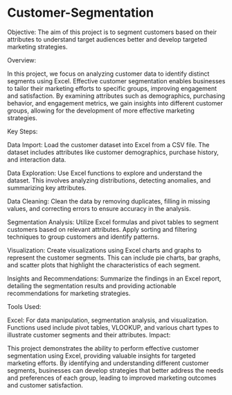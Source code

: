 # Customer-Segmentation

Objective: The aim of this project is to segment customers based on their attributes to understand target audiences better and develop targeted marketing strategies.

Overview:

In this project, we focus on analyzing customer data to identify distinct segments using Excel. Effective customer segmentation enables businesses to tailor their marketing efforts to specific groups, improving engagement and satisfaction. By examining attributes such as demographics, purchasing behavior, and engagement metrics, we gain insights into different customer groups, allowing for the development of more effective marketing strategies.

Key Steps:

Data Import: Load the customer dataset into Excel from a CSV file. The dataset includes attributes like customer demographics, purchase history, and interaction data.

Data Exploration: Use Excel functions to explore and understand the dataset. This involves analyzing distributions, detecting anomalies, and summarizing key attributes.

Data Cleaning: Clean the data by removing duplicates, filling in missing values, and correcting errors to ensure accuracy in the analysis.

Segmentation Analysis: Utilize Excel formulas and pivot tables to segment customers based on relevant attributes. Apply sorting and filtering techniques to group customers and identify patterns.

Visualization: Create visualizations using Excel charts and graphs to represent the customer segments. This can include pie charts, bar graphs, and scatter plots that highlight the characteristics of each segment.

Insights and Recommendations: Summarize the findings in an Excel report, detailing the segmentation results and providing actionable recommendations for marketing strategies.

Tools Used:

Excel: For data manipulation, segmentation analysis, and visualization. Functions used include pivot tables, VLOOKUP, and various chart types to illustrate customer segments and their attributes.
Impact:

This project demonstrates the ability to perform effective customer segmentation using Excel, providing valuable insights for targeted marketing efforts. By identifying and understanding different customer segments, businesses can develop strategies that better address the needs and preferences of each group, leading to improved marketing outcomes and customer satisfaction.
